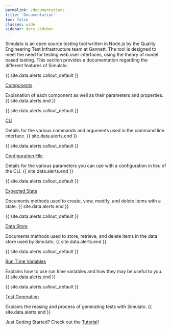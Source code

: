 ```yaml
---
permalink: /documentation/
title: 'Documentation'
toc: false
classes: wide
sidebar: docs_sidebar
---
```


Simulato is an open source testing tool written in Node.js by the Quality Engineering Test Infrastructure team at Gannett. The tool is designed to meet the need for testing web user interfaces, using the theory of model based testing. This section provides a documentation regarding the different features of Simulato.

{{ site.data.alerts.callout_default }}
<div class="docs-list"><a href="/documentation/components/">Components <i class="fas fa-arrow-circle-right"></i></a></div>

Explanation of each component as well as their parameters and properties.
{{ site.data.alerts.end }}

{{ site.data.alerts.callout_default }}
<div class="docs-list"><a href="/documentation/cli/">CLI <i class="fas fa-arrow-circle-right"></i></a></div>

Details for the various commands and arguments used in the command line interface.
{{ site.data.alerts.end }}

{{ site.data.alerts.callout_default }}
<div class="docs-list"><a href="/documentation/configuration-file/">Configuration File <i class="fas fa-arrow-circle-right"></i></a></div>

Details for the various parameters you can use with a configuration in lieu of the CLI.
{{ site.data.alerts.end }}

{{ site.data.alerts.callout_default }}
<div class="docs-list"><a href="/documentation/expected-state/">Expected State <i class="fas fa-arrow-circle-right"></i></a></div>

Documents methods used to create, view, modify, and delete items with a state.
{{ site.data.alerts.end }}

{{ site.data.alerts.callout_default }}
<div class="docs-list"><a href="/documentation/data-store/">Data Store <i class="fas fa-arrow-circle-right"></i></a></div>

Documents methods used to store, retrieve, and delete items in the data store used by Simulato.
{{ site.data.alerts.end }}

{{ site.data.alerts.callout_default }}
<div class="docs-list"><a href="/documentation/run-time-variables/">Run Time Variables <i class="fas fa-arrow-circle-right"></i></a></div>

Explains how to use run time variables and how they may be useful to you.
{{ site.data.alerts.end }}

{{ site.data.alerts.callout_default }}
<div class="docs-list"><a href="/documentation/test-generation/">Test Generation <i class="fas fa-arrow-circle-right"></i></a></div>

Explains the reasing and process of generating tests with Simulato.
{{ site.data.alerts.end }}

<div class="tutorial-call">Just Getting Started? Check out the <a href="/tutorial">Tutorial</a>!</div>